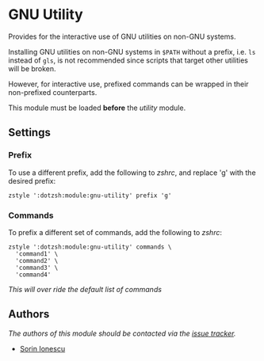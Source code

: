 GNU Utility
===========

Provides for the interactive use of GNU utilities on non-GNU systems.

Installing GNU utilities on non-GNU systems in `$PATH` without a prefix, i.e.
`ls` instead of `gls`, is not recommended since scripts that target other
utilities will be broken.

However, for interactive use, prefixed commands can be wrapped in their
non-prefixed counterparts.

This module must be loaded **before** the *utility* module.

Settings
--------

### Prefix

To use a different prefix, add the following to *zshrc*, and replace 'g' with
the desired prefix:

    zstyle ':dotzsh:module:gnu-utility' prefix 'g'

### Commands

To prefix a different set of commands, add the following to *zshrc*:

    zstyle ':dotzsh:module:gnu-utility' commands \
      'command1' \
      'command2' \
      'command3' \
      'command4'

  *This will over ride the default list of commands*

Authors
-------

*The authors of this module should be contacted via the [issue tracker][1].*

  - [Sorin Ionescu](https://github.com/sorin-ionescu)

[1]: https://github.com/dotzsh/dotzsh/issues


